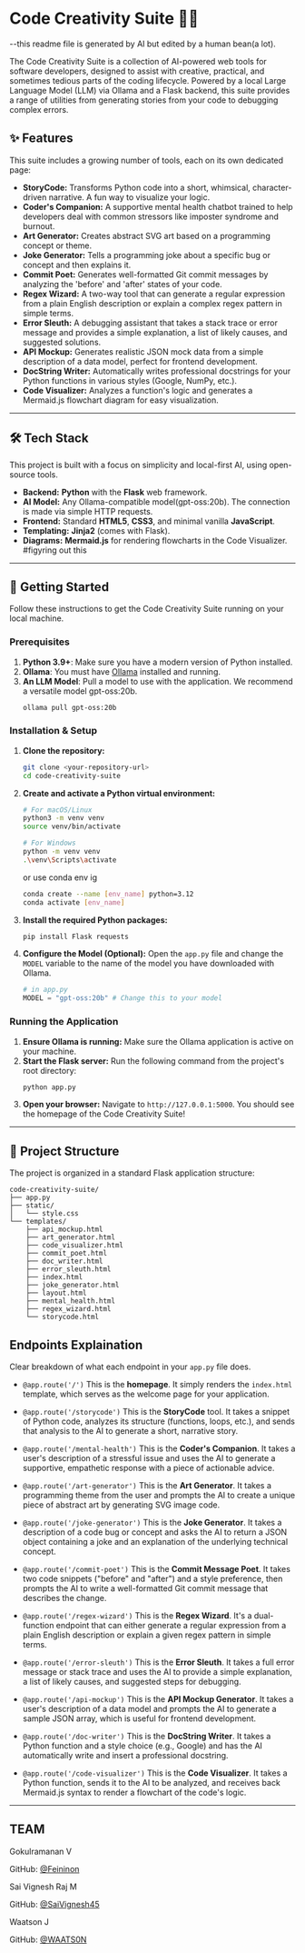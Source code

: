 # Code Creativity Suite 🎨✨

--this readme file is generated by AI but edited by a human bean(a lot).

The Code Creativity Suite is a collection of AI-powered web tools for software developers, designed to assist with creative, practical, and sometimes tedious parts of the coding lifecycle. Powered by a local Large Language Model (LLM) via Ollama and a Flask backend, this suite provides a range of utilities from generating stories from your code to debugging complex errors.

## ✨ Features

This suite includes a growing number of tools, each on its own dedicated page:

  * **StoryCode:** Transforms Python code into a short, whimsical, character-driven narrative. A fun way to visualize your logic.
  * **Coder's Companion:** A supportive mental health chatbot trained to help developers deal with common stressors like imposter syndrome and burnout.
  * **Art Generator:** Creates abstract SVG art based on a programming concept or theme.
  * **Joke Generator:** Tells a programming joke about a specific bug or concept and then explains it.
  * **Commit Poet:** Generates well-formatted Git commit messages by analyzing the 'before' and 'after' states of your code.
  * **Regex Wizard:** A two-way tool that can generate a regular expression from a plain English description or explain a complex regex pattern in simple terms.
  * **Error Sleuth:** A debugging assistant that takes a stack trace or error message and provides a simple explanation, a list of likely causes, and suggested solutions.
  * **API Mockup:** Generates realistic JSON mock data from a simple description of a data model, perfect for frontend development.
  * **DocString Writer:** Automatically writes professional docstrings for your Python functions in various styles (Google, NumPy, etc.).
  * **Code Visualizer:** Analyzes a function's logic and generates a Mermaid.js flowchart diagram for easy visualization.

-----

## 🛠️ Tech Stack

This project is built with a focus on simplicity and local-first AI, using open-source tools.

  * **Backend:** **Python** with the **Flask** web framework.
  * **AI Model:** Any Ollama-compatible model(gpt-oss:20b). The connection is made via simple HTTP requests.
  * **Frontend:** Standard **HTML5**, **CSS3**, and minimal vanilla **JavaScript**.
  * **Templating:** **Jinja2** (comes with Flask).
  * **Diagrams:** **Mermaid.js** for rendering flowcharts in the Code Visualizer. #figyring out this

-----

## 🚀 Getting Started

Follow these instructions to get the Code Creativity Suite running on your local machine.

### Prerequisites

1.  **Python 3.9+**: Make sure you have a modern version of Python installed.
2.  **Ollama**: You must have [Ollama](https://ollama.com/) installed and running.
3.  **An LLM Model**: Pull a model to use with the application. We recommend a versatile model gpt-oss:20b.
    ```bash
    ollama pull gpt-oss:20b
    ```

### Installation & Setup

1.  **Clone the repository:**

    ```bash
    git clone <your-repository-url>
    cd code-creativity-suite
    ```

2.  **Create and activate a Python virtual environment:**

    ```bash
    # For macOS/Linux
    python3 -m venv venv
    source venv/bin/activate

    # For Windows
    python -m venv venv
    .\venv\Scripts\activate
    ```
    or use conda env ig
    
    ```bash
    conda create --name [env_name] python=3.12
    conda activate [env_name]
    ```

4.  **Install the required Python packages:**

    ```bash
    pip install Flask requests
    ```

5.  **Configure the Model (Optional):**
    Open the `app.py` file and change the `MODEL` variable to the name of the model you have downloaded with Ollama.

    ```python
    # in app.py
    MODEL = "gpt-oss:20b" # Change this to your model
    ```

### Running the Application

1.  **Ensure Ollama is running:** Make sure the Ollama application is active on your machine.
2.  **Start the Flask server:** Run the following command from the project's root directory:
    ```bash
    python app.py
    ```
3.  **Open your browser:** Navigate to `http://127.0.0.1:5000`. You should see the homepage of the Code Creativity Suite\!

-----

## 📂 Project Structure

The project is organized in a standard Flask application structure:

```
code-creativity-suite/
├── app.py
├── static/
│   └── style.css
└── templates/
    ├── api_mockup.html
    ├── art_generator.html
    ├── code_visualizer.html
    ├── commit_poet.html
    ├── doc_writer.html
    ├── error_sleuth.html
    ├── index.html
    ├── joke_generator.html
    ├── layout.html
    ├── mental_health.html
    ├── regex_wizard.html
    └── storycode.html
```

## Endpoints Explaination

Clear breakdown of what each endpoint in your `app.py` file does.

* `@app.route('/')`
    This is the **homepage**. It simply renders the `index.html` template, which serves as the welcome page for your application.

* `@app.route('/storycode')`
    This is the **StoryCode** tool. It takes a snippet of Python code, analyzes its structure (functions, loops, etc.), and sends that analysis to the AI to generate a short, narrative story.

* `@app.route('/mental-health')`
    This is the **Coder's Companion**. It takes a user's description of a stressful issue and uses the AI to generate a supportive, empathetic response with a piece of actionable advice.

* `@app.route('/art-generator')`
    This is the **Art Generator**. It takes a programming theme from the user and prompts the AI to create a unique piece of abstract art by generating SVG image code.

* `@app.route('/joke-generator')`
    This is the **Joke Generator**. It takes a description of a code bug or concept and asks the AI to return a JSON object containing a joke and an explanation of the underlying technical concept.

* `@app.route('/commit-poet')`
    This is the **Commit Message Poet**. It takes two code snippets ("before" and "after") and a style preference, then prompts the AI to write a well-formatted Git commit message that describes the change.

* `@app.route('/regex-wizard')`
    This is the **Regex Wizard**. It's a dual-function endpoint that can either generate a regular expression from a plain English description or explain a given regex pattern in simple terms.

* `@app.route('/error-sleuth')`
    This is the **Error Sleuth**. It takes a full error message or stack trace and uses the AI to provide a simple explanation, a list of likely causes, and suggested steps for debugging.

* `@app.route('/api-mockup')`
    This is the **API Mockup Generator**. It takes a user's description of a data model and prompts the AI to generate a sample JSON array, which is useful for frontend development.

* `@app.route('/doc-writer')`
    This is the **DocString Writer**. It takes a Python function and a style choice (e.g., Google) and has the AI automatically write and insert a professional docstring.

* `@app.route('/code-visualizer')`
    This is the **Code Visualizer**. It takes a Python function, sends it to the AI to be analyzed, and receives back Mermaid.js syntax to render a flowchart of the code's logic.

-----

## TEAM

Gokulramanan V

GitHub: [ @Feininon](https://github.com/Feininon)

Sai Vignesh Raj M

GitHub: [ @SaiVignesh45](https://github.com/SaiVignesh45)

Waatson J

GitHub: [ @WAATS0N](https://github.com/WAATS0N)
